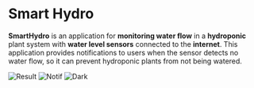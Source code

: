 # Smart Hydro

**SmartHydro** is an application for **monitoring water flow** in a **hydroponic** plant system with **water level sensors** connected to the **internet**. This application provides notifications to users when the sensor detects no water flow, so it can prevent hydroponic plants from not being watered.

![Result](https://github.com/user-attachments/assets/7ea6bfe1-5ed3-4bee-8bf2-da8307268431)
![Notif](https://github.com/user-attachments/assets/66dbbff8-0728-4bb4-8a8f-adbcfdadd8ce)
![Dark](https://github.com/user-attachments/assets/f536d219-4337-4750-8913-f814d8ac403f)
